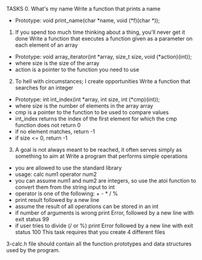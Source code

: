 TASKS
0. What's my name
Write a function that prints a name
- Prototype: void print_name(char *name, void (*f)(char *));

1. If you spend too much time thinking about a thing, you'll never get it done
Write a function that executes a function given as a parameter on each element of an array
- Prototype: void array_iterator(int *array, size_t size, void (*action)(int));
- where size is the size of the array
- action is a pointer to the function you need to use

2. To hell with circumstances; I create opportunities
Write a function that searches for an integer
- Prototype: int int_index(int *array, int size, int (*cmp)(int));
- where size is the number of elements in the array array
- cmp is a pointer to the function to be used to compare values
- int_index returns the index of the first element for which the cmp function does not return 0
- if no element matches, return -1
- if size <= 0, return -1

3. A goal is not always meant to be reached, it often serves simply as something to aim at
Write a program that performs simple operations
- you are allowed to use the standard library
- usage: calc num1 operator num2
- you can assume num1 and num2 are integers, so use the atoi function to convert them from the string input to int
- operator is one of the following: + - * / %
- print result followed by a new line
- assume the result of all operations can be stored in an int
- if number of arguments is wrong print Error, followed by a new line with exit status 99
- if user tries to divide (/ or %) print Error followed by a new line with exit status 100
This task requires that you create 4 different files

3-calc.h
file should contain all the function prototypes and data structures used by the program.


